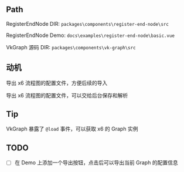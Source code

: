 ## Path

RegisterEndNode DIR: `packages\components\register-end-node\src`

RegisterEndNode Demo: `docs\examples\register-end-node\basic.vue`

VkGraph 源码 DIR: `packages\components\vk-graph\src`

## 动机

导出 x6 流程图的配置文件，方便后续的导入

导出 x6 流程图的配置文件，可以交给后台保存和解析

## Tip

VkGraph 暴露了 `@load` 事件，可以获取 x6 的 Graph 实例

## TODO

- [ ] 在 Demo 上添加一个导出按钮，点击后可以导出当前 Graph 的配置信息
